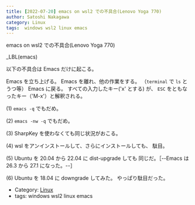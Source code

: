 ```yaml
---
title: [2022-07-20] emacs on wsl2 での不具合(Lenovo Yoga 770) 
author: Satoshi Nakagawa
category: Linux
tags:  windows wsl2 linux emacs
---
```


emacs on wsl2 での不具合(Lenovo Yoga 770) 

 _LBL(emacs)

 以下の不具合は Emacs だけに起こる。

 Emacs を立ち上げる。
Emacs を離れ、他の作業をする。
（`terminal` で `ls` とうつ等）
Emacs に戻る。
すべての入力したキー('x' とする) が、
`ESC` をともなったキー（'M-x'）と解釈される。

 (1) `emacs -q` でもだめ。

 (2) `emacs -nw -q` でもだめ。

 (3) SharpKey を使わなくても同じ状況がおこる。

 (4) wsl をアンインストールして、さらにインストールしても、
駄目。

 (5) Ubuntu を 20.04 から 22.04 に dist-upgrade しても
同じだ。［--Emacs は 26.3 から 27.1 になった。--］

 (6) Ubuntu を 18.04 に downgrade してみた。
やっぱり駄目だった。

- Category: [Linux](https://merapano.github.io/categories.html#Linux)
- tags:  windows wsl2 linux emacs
